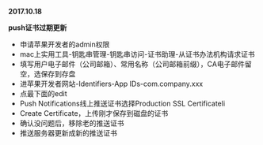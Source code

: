 **2017.10.18**

**push证书过期更新**

* 申请苹果开发者的admin权限
* mac上实用工具-钥匙串管理-钥匙串访问-证书助理-从证书办法机构请求证书
* 填写用户电子邮件（公司邮箱）、常用名称（公司邮箱前缀），CA电子邮件留空，选保存到存盘
* 进苹果开发者网站-Identifiers-App IDs-com.company.xxx
* 点最下面的edit
* Push Notifications线上推送证书选择Production SSL Certificateli
* Create Certificate，上传刚才保存到磁盘的证书
* 确认没问题后，移除老的推送证书
* 推送服务器更新成新的推送证书